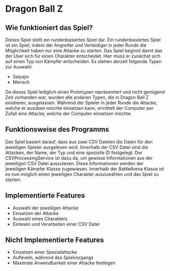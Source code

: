 ﻿# Dragon Ball Z

## Wie funktioniert das Spiel?
Dieses Spiel stellt ein rundenbasiertes Spiel dar. Ein rundenbasiertes Spiel
ist ein Spiel, indem der Angreifer und Verteidiger in jeder Runde
die Möglichkeit haben nur eine Attacke zu starten. 
Das Spiel beginnt damit das der User sich für einen Charakter entscheidet.
Hier muss er zunächst sich auf einen Typ von Kämpfer entscheiden.
Es stehen derzeit folgende Typen zur Auswahl:
- Saiyajin
- Mensch

Da dieses Spiel lediglich einen Prototypen repräsentiert und nicht genügend Zeit
vorhanden war, wurden alle anderen Typen, die in Dragon Ball Z existieren, ausgelassen.
Während der Spieler in jeder Runde die Attacke, welche er ausüben möchte einsetzen kann,
ermittelt der Computer per Zufall eine Attacke, welche der Computer einsetzen möchte.

## Funktionsweise des Programms
Das Spiel basiert darauf, dass aus zwei CSV Dateien die Daten für den jeweiligen Spieler
ausgelesen wird. Innerhalb der CSV Datei sind die Attacken, der Name, der Typ und
eine spezielle ID festgelegt.
Der CSVProcessingService ist dazu da, um gewisse Informationen aus der jeweiligen 
CSV Datei auszulesen. Diese Informationen werden der jeweiligen Kämpfer Klasse zugewiesen.
Innerhalb der BattleArena Klasse ist es nun möglich einen jeweiligen Charakter auszuwählen und das Spiel zu starten.


## Implementierte Features
- Auswahl der jeweiligen Attacke
- Einsetzen der Attacke
- Auswahl eines Charakters
- Einlesen und Verarbeiten einer CSV Datei

## Nicht Implementierte Features
- Einsetzen einer Spezialattacke
- Aufleveln, während des Spielvorgangs
- Maximale Anwendbarkeit einer Attacke festlegen